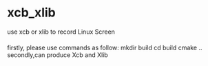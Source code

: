 # xcb_xlib
use xcb or xlib to record Linux Screen
####
firstly, please use commands as follow:
mkdir build
cd build
cmake ..
secondly,can produce Xcb and Xlib
